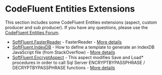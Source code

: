CodeFluent Entities Extensions
==============================

This section includes some CodeFluent Entities extensions (aspect, custom producer and sub producer).
If you have any questions, please use the [CodeFluent Entities Forum](http://www.softfluent.com/Forums).

* [SoftFluent.FasterReader](https://github.com/SoftFluent/CodeFluent-Entities/tree/master/Extensions/SoftFluent.FasterReader) - FasterReader - [More details](http://blog.codefluententities.com/2014/03/27/fetch-performance-of-codefluent-entities/)
* [SoftFluent.IndexDB](https://github.com/SoftFluent/CodeFluent-Entities/tree/master/Extensions/SoftFluent.IndexDB) - How to define a template to generate an IndexDB JavaScript file (from StackOverflow) - [More details](http://stackoverflow.com/questions/21028847/how-to-properly-create-a-new-producer/21162222#21162222)
* [SoftFluent.EncryptAspect](https://github.com/SoftFluent/CodeFluent-Entities/tree/master/Extensions/SoftFluent.EncryptAspect) - This aspect modifies Save and Load* procedures in order to call Sql Server ENCRYPTBYPASSPHRASE / DECRYPTBYPASSPHRASE functions - [More details](http://blog.codefluententities.com/2013/09/25/writing-a-custom-codefluent-entities-aspect-to-encrypt-decrypt-columns-values-at-runtime/)
